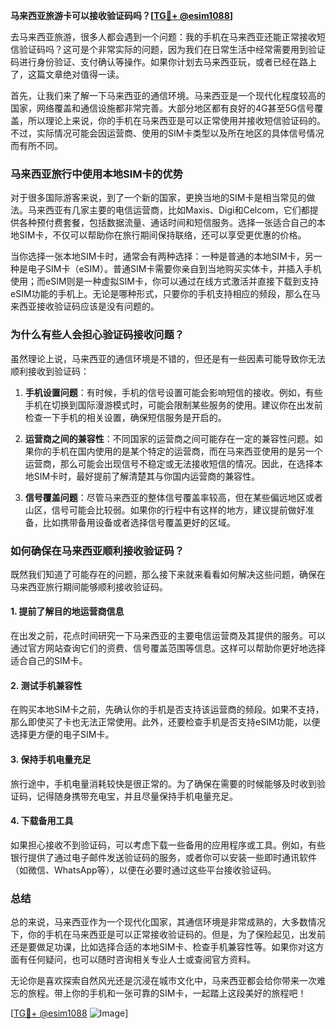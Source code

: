 **马来西亚旅游卡可以接收验证码吗？[[TG💪+ @esim1088](https://t.me/s/esim1088)]**

去马来西亚旅游，很多人都会遇到一个问题：我的手机在马来西亚还能正常接收短信验证码吗？这可是个非常实际的问题，因为我们在日常生活中经常需要用到验证码进行身份验证、支付确认等操作。如果你计划去马来西亚玩，或者已经在路上了，这篇文章绝对值得一读。

首先，让我们来了解一下马来西亚的通信环境。马来西亚是一个现代化程度较高的国家，网络覆盖和通信设施都非常完善。大部分地区都有良好的4G甚至5G信号覆盖，所以理论上来说，你的手机在马来西亚是可以正常使用并接收短信验证码的。不过，实际情况可能会因运营商、使用的SIM卡类型以及所在地区的具体信号情况而有所不同。

### **马来西亚旅行中使用本地SIM卡的优势**

对于很多国际游客来说，到了一个新的国家，更换当地的SIM卡是相当常见的做法。马来西亚有几家主要的电信运营商，比如Maxis、Digi和Celcom，它们都提供各种预付费套餐，包括数据流量、通话时间和短信服务。选择一张适合自己的本地SIM卡，不仅可以帮助你在旅行期间保持联络，还可以享受更优惠的价格。

当你选择一张本地SIM卡时，通常会有两种选择：一种是普通的本地SIM卡，另一种是电子SIM卡（eSIM）。普通SIM卡需要你亲自到当地购买实体卡，并插入手机使用；而eSIM则是一种虚拟SIM卡，你可以通过在线方式激活并直接下载到支持eSIM功能的手机上。无论是哪种形式，只要你的手机支持相应的频段，那么在马来西亚接收验证码应该是没有问题的。

### **为什么有些人会担心验证码接收问题？**

虽然理论上说，马来西亚的通信环境是不错的，但还是有一些因素可能导致你无法顺利接收到验证码：

1. **手机设置问题**：有时候，手机的信号设置可能会影响短信的接收。例如，有些手机在切换到国际漫游模式时，可能会限制某些服务的使用。建议你在出发前检查一下手机的相关设置，确保短信服务是开启的。

2. **运营商之间的兼容性**：不同国家的运营商之间可能存在一定的兼容性问题。如果你的手机在国内使用的是某个特定的运营商，而在马来西亚使用的是另一个运营商，那么可能会出现信号不稳定或无法接收短信的情况。因此，在选择本地SIM卡时，最好提前了解清楚其与你国内运营商的兼容性。

3. **信号覆盖问题**：尽管马来西亚的整体信号覆盖率较高，但在某些偏远地区或者山区，信号可能会比较弱。如果你的行程中有这样的地方，建议提前做好准备，比如携带备用设备或者选择信号覆盖更好的区域。

### **如何确保在马来西亚顺利接收验证码？**

既然我们知道了可能存在的问题，那么接下来就来看看如何解决这些问题，确保在马来西亚旅行期间能够顺利接收验证码。

#### **1. 提前了解目的地运营商信息**
在出发之前，花点时间研究一下马来西亚的主要电信运营商及其提供的服务。可以通过官方网站查询它们的资费、信号覆盖范围等信息。这样可以帮助你更好地选择适合自己的SIM卡。

#### **2. 测试手机兼容性**
在购买本地SIM卡之前，先确认你的手机是否支持该运营商的频段。如果不支持，那么即使买了卡也无法正常使用。此外，还要检查手机是否支持eSIM功能，以便选择更方便的电子SIM卡。

#### **3. 保持手机电量充足**
旅行途中，手机电量消耗较快是很正常的。为了确保在需要的时候能够及时收到验证码，记得随身携带充电宝，并且尽量保持手机电量充足。

#### **4. 下载备用工具**
如果担心接收不到验证码，可以考虑下载一些备用的应用程序或工具。例如，有些银行提供了通过电子邮件发送验证码的服务，或者你可以安装一些即时通讯软件（如微信、WhatsApp等），以便在必要时通过这些平台接收验证码。

### **总结**

总的来说，马来西亚作为一个现代化国家，其通信环境是非常成熟的，大多数情况下，你的手机在马来西亚是可以正常接收验证码的。但是，为了保险起见，出发前还是要做足功课，比如选择合适的本地SIM卡、检查手机兼容性等。如果你对这方面有任何疑问，也可以随时咨询相关专业人士或查阅官方资料。

无论你是喜欢探索自然风光还是沉浸在城市文化中，马来西亚都会给你带来一次难忘的旅程。带上你的手机和一张可靠的SIM卡，一起踏上这段美好的旅程吧！

[[TG💪+ @esim1088](https://t.me/s/esim1088) ![Image](https://i.postimg.cc/4NQfJmqS/Snipaste-2025-05-13-00-14-12.png)]